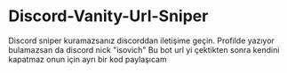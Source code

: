 # Discord-Vanity-Url-Sniper
Discord sniper kuramazsanız discorddan iletişime geçin. Profilde yazıyor bulamazsan da discord nick "isovich"
Bu bot url yi çektikten sonra kendini kapatmaz onun için ayrı bir kod paylaşıcam
